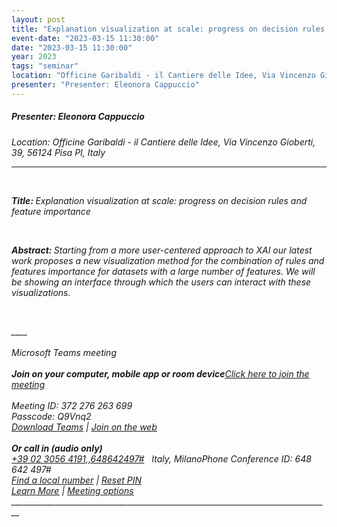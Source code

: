 ```yaml
---
layout: post
title: "Explanation visualization at scale: progress on decision rules and feature importance"
event-date: "2023-03-15 11:30:00"
date: "2023-03-15 11:30:00"
year: 2023
tags: "seminar"
location: "Officine Garibaldi - il Cantiere delle Idee, Via Vincenzo Gioberti, 39, 56124 Pisa PI, Italy"
presenter: "Presenter: Eleonora Cappuccio"
---
```

<h5>Presenter: Eleonora Cappuccio</h5>
<em>Location: Officine Garibaldi - il Cantiere delle Idee, Via Vincenzo Gioberti, 39, 56124 Pisa PI, Italy<em>
<br>
<hr>

<p><br></p><p><strong>Title: </strong><span>Explanation visualization at scale: progress on decision rules and feature importance</span></p><p><strong></strong><br></p><p><strong>Abstract: </strong><span>Starting from a more user-centered approach to XAI our latest work proposes a new visualization method for the combination of rules and features importance for datasets with a large number of features. We will be showing an interface through which the users can interact with these visualizations.</span></p><p><br></p>____<br><br>Microsoft Teams meeting<br><br><b>Join on your computer, mobile app or room device</b><a href="https://teams.microsoft.com/l/meetup-join/19%3a9a85abed0d8544a8bc86e6f8f42e599d%40thread.tacv2/1678720786057?context=%7b%22Tid%22%3a%22c7456b31-a220-47f5-be52-473828670aa1%22%2c%22Oid%22%3a%22729b4d16-0567-46a8-a742-d2ae1bf09a4a%22%7d"><u>Click here to join the meeting</u></a><br><br>Meeting ID: 372 276 263 699<br>Passcode: Q9Vnq2<br><a href="https://www.microsoft.com/en-us/microsoft-teams/download-app"><u>Download Teams</u></a> | <a href="https://www.microsoft.com/microsoft-teams/join-a-meeting"><u>Join on the web</u></a><br><br><b>Or call in (audio only)</b><br><a><u>+39 02 3056 4191,,648642497#</u></a>   Italy, MilanoPhone Conference ID: 648 642 497#<br><a href="https://dialin.teams.microsoft.com/e80d62af-367c-4976-9596-61ef054e4984?id=648642497"><u>Find a local number</u></a> | <a href="https://dialin.teams.microsoft.com/usp/pstnconferencing"><u>Reset PIN</u></a><br><a href="https://aka.ms/JoinTeamsMeeting"><u>Learn More</u></a> | <a href="https://teams.microsoft.com/meetingOptions/?organizerId=729b4d16-0567-46a8-a742-d2ae1bf09a4a&tenantId=c7456b31-a220-47f5-be52-473828670aa1&threadId=19_9a85abed0d8544a8bc86e6f8f42e599d@thread.tacv2&messageId=1678720786057&language=en-US"><u>Meeting options</u></a><br>________________________________________________________________________________

                